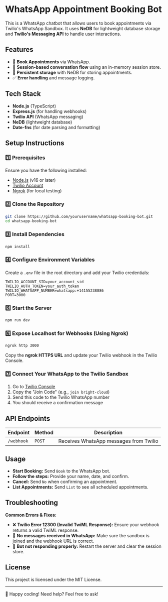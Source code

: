 # WhatsApp Appointment Booking Bot

This is a WhatsApp chatbot that allows users to book appointments via Twilio's WhatsApp Sandbox. It uses **NeDB** for lightweight database storage and **Twilio's Messaging API** to handle user interactions.

## Features

- 📅 **Book Appointments** via WhatsApp.
- 🔄 **Session-based conversation flow** using an in-memory session store.
- 💾 **Persistent storage** with NeDB for storing appointments.
- ✅ **Error handling** and message logging.

## Tech Stack

- **Node.js** (TypeScript)
- **Express.js** (for handling webhooks)
- **Twilio API** (WhatsApp messaging)
- **NeDB** (lightweight database)
- **Date-fns** (for date parsing and formatting)

## Setup Instructions

### 1️⃣ Prerequisites

Ensure you have the following installed:

- [Node.js](https://nodejs.org/) (v16 or later)
- [Twilio Account](https://www.twilio.com/)
- [Ngrok](https://ngrok.com/) (for local testing)

### 2️⃣ Clone the Repository

```sh
git clone https://github.com/yourusername/whatsapp-booking-bot.git
cd whatsapp-booking-bot
```

### 3️⃣ Install Dependencies

```sh
npm install
```

### 4️⃣ Configure Environment Variables

Create a `.env` file in the root directory and add your Twilio credentials:

```
TWILIO_ACCOUNT_SID=your_account_sid
TWILIO_AUTH_TOKEN=your_auth_token
TWILIO_WHATSAPP_NUMBER=whatsapp:+14155238886
PORT=3000
```

### 5️⃣ Start the Server

```sh
npm run dev
```

### 6️⃣ Expose Localhost for Webhooks (Using Ngrok)

```sh
ngrok http 3000
```

Copy the **ngrok HTTPS URL** and update your Twilio webhook in the Twilio Console.

### 7️⃣ Connect Your WhatsApp to the Twilio Sandbox

1. Go to [Twilio Console](https://www.twilio.com/console/sms/whatsapp/sandbox)
2. Copy the "Join Code" (e.g., `join bright-cloud`)
3. Send this code to the Twilio WhatsApp number
4. You should receive a confirmation message

## API Endpoints

| Endpoint   | Method | Description                            |
| ---------- | ------ | -------------------------------------- |
| `/webhook` | `POST` | Receives WhatsApp messages from Twilio |

## Usage

- **Start Booking:** Send `Book` to the WhatsApp bot.
- **Follow the steps:** Provide your name, date, and confirm.
- **Cancel:** Send `No` when confirming an appointment.
- **List Appointments:** Send `List` to see all scheduled appointments.

## Troubleshooting

**Common Errors & Fixes:**

- ❌ **Twilio Error 12300 (Invalid TwiML Response):** Ensure your webhook returns a valid TwiML response.
- 📶 **No messages received in WhatsApp:** Make sure the sandbox is joined and the webhook URL is correct.
- 🔄 **Bot not responding properly:** Restart the server and clear the session store.

## License

This project is licensed under the MIT License.

---

🚀 Happy coding! Need help? Feel free to ask!
